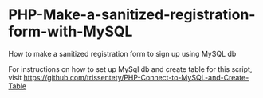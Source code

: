 # PHP-Make-a-sanitized-registration-form-with-MySQL
How to make a sanitized registration form to sign up using MySQL db 

For instructions on how to set up MySql db and create table for this script, visit https://github.com/trissentety/PHP-Connect-to-MySQL-and-Create-Table
